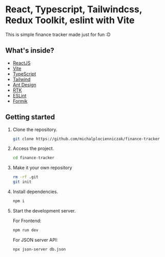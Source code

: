 # React, Typescript, Tailwindcss, Redux Toolkit, eslint with Vite

This is simple finance tracker made just for fun :D

## What's inside?

- [ReactJS](https://reactjs.org)
- [Vite](https://vitejs.dev)
- [TypeScript](https://www.typescriptlang.org)
- [Tailwind](https://tailwindcss.com/)
- [Ant Design](https://ant.design)
- [RTK](https://redux-toolkit.js.org/)
- [ESLint](https://eslint.org)
- [Formik](https://formik.org/)

## Getting started

1. Clone the repository.

   ```bash
   git clone https://github.com/michalplocienniczak/finance-tracker
   ```

2. Access the project.

   ```bash
   cd finance-tracker
   ```

3. Make it your own repository

   ```bash
   rm -rf .git
   git init
   ```

4. Install dependencies.

   ```bash
   npm i
   ```

5. Start the development server.

   For Frontend:

   ```bash
   npm run dev
   ```

   For JSON server API:

   ```bash
   npx json-server db.json
   ```
